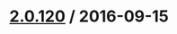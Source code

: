 [2.0.120](https://github.corp.ebay.com/ecg-global/bolt-2dot0-frontend/compare/2.0.119...v2.0.120) / 2016-09-15
===================



